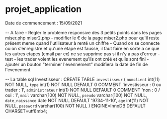 # projet_application
Date de commencement : 15/09/2021

-- A faire
	- Regler le probleme responsive des 3 petits points dans les pages miser.php miser2.php
	- modifier le € de la page miser2.php pour qu'il reste présent meme quand l'utilisateur à renté un chiffre
	- Quand on se connecte ou on s'enregistre et qu'une etape est fausse, il faut faire en sorte a ce que les autres etapes (email par ex) ne se supprime pas si il n'y a pas d'erreur
	- test
	- les trader voient les evenement qu'ils ont créé et quils sont fini 
	- ajouter un bouton "terminer l'evennement" modifiera la date de fin de l'evenement 


-- La table sql 
	Investisseur :
		CREATE TABLE `investisseur` (
		  `numclient` int(11) NOT NULL,
		  `type` int(1) NOT NULL DEFAULT 0 COMMENT 'investisseur : 0 ou trader : 1',
		  `administrateur` int(1) NOT NULL DEFAULT 0 COMMENT 'non : 0 / oui : 1',
		  `mail` varchar(100) NOT NULL,
		  `pseudo` varchar(100) NOT NULL,
		  `date_naissance` date NOT NULL DEFAULT '9734-11-10',
		  `age` int(11) NOT NULL,
		  `password` varchar(100) NOT NULL
		) ENGINE=InnoDB DEFAULT CHARSET=utf8mb4;